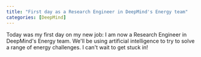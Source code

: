 ```yaml
---
title: "First day as a Research Engineer in DeepMind's Energy team"
categories: [DeepMind]
---
```


Today was my first day on my new job: I am now a Research Engineer in DeepMind's Energy team.  We'll be using artificial intelligence to try to solve a range of energy challenges.  I can't wait to get stuck in!